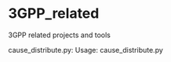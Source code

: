 # 3GPP_related
3GPP related projects and tools

cause_distribute.py:
Usage:
  cause_distribute.py <excel file>
